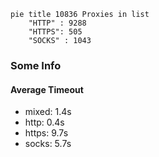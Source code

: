 
```mermaid
pie title 10836 Proxies in list
    "HTTP" : 9288
    "HTTPS": 505
    "SOCKS" : 1043
```

### Some Info
#### Average Timeout

- mixed: 1.4s
- http: 0.4s
- https: 9.7s
- socks: 5.7s